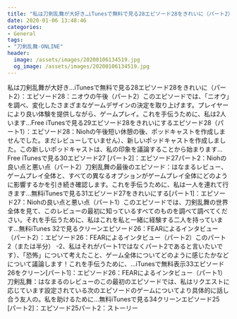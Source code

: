 ```yaml
---
title: "私は刀剣乱舞が大好き…iTunesで無料で見る28エピソード28をきれいに（パート2）：エピソード28：ニオウの午後（パート2）このエピソードでは、「ニオウ」を調べ、変化したさまざまなゲームデザインの決定を取り上げます。"
date: 2020-01-06 13:48:46
categories:
- General
tags:
- "刀剣乱舞-ONLINE"
header:
  image: /assets/images/20200106134519.jpg
  og_image: /assets/images/20200106134519.jpg
---
```


私は刀剣乱舞が大好き…iTunesで無料で見る28エピソード28をきれいに（パート2）：エピソード28：ニオウの午後（パート2）このエピソードでは、「ニオウ」を調べ、変化したさまざまなゲームデザインの決定を取り上げます。プレイヤーにより良い体験を提供しながら、ゲームプレイ。これを手伝うために、私は2人います…Free iTunesで見る29エピソード28をきれいにするエピソード28（パート1）：エピソード28：Niohの午後短い休憩の後、ポッドキャストを作成しませんでした。まだレビューしていません）、新しいポッドキャストを作成しました。この新しいポッドキャストは、私の印象を議論することから始まります... Free iTunesで見る30エピソード27 [パート2]：エピソード27パート2：Niohの良い点と悪い点（パート2）刀剣乱舞の最後のエピソード：はなまるレビュー、ゲームプレイ全体と、すべての異なるオプションがゲームプレイ全体にどのように影響するかを引き続き確認します。これを手伝うために、私は一人を連れて行きます…無料iTunesで見る31エピソード27をきれいにする[パート1]：エピソード27：Niohの良い点と悪い点（パート1）このエピソードでは、刀剣乱舞の世界全体を見て、このレビューの最初に知っているすべてのものを調べて調べてください。それを手伝うために、私はこれを私と一緒に経験する二人を持っています…無料iTunes 32で見るクリーンエピソード26：FEARによるインタビュー（パート2）：エピソード26：FEARによるインタビュー（パート2）このパート2（または半分） -2、私はそれがパート1ではなくパート2であると言いたいです）、「恐怖」について考えたこと、ゲーム全体についてどのように感じたかなどについて議論します！これを手伝うために、…iTunesで無料表示33エピソード26をクリーン[パート1]：エピソード26：FEARによるインタビュー（パート1）刀剣乱舞：はなまるのレビューのこの最初のエピソードでは、私はリクエストに応じています設定されている次のエピソードのゲームについてより具体的に話し合う友人の。私を助けるために…無料iTunesで見る34クリーンエピソード25 [パート2]：エピソード25パート2：ストーリー
